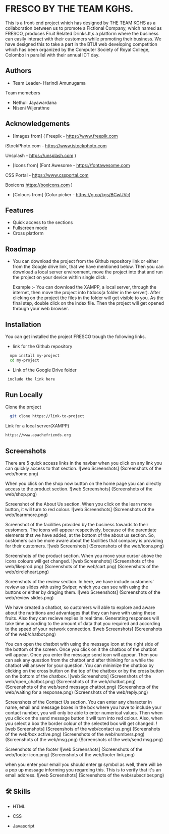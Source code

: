 
# FRESCO BY THE TEAM KGHS.

This is a front-end project which has designed by THE TEAM KGHS as a collaboration between us to promote a Fictional Company, which named as FRESCO, produces Fruit Related Drinks.It,s a platform where the business can easily interact with their customers while promoting their business. We have designed this to take a part in the BTUI web developing competition which has been organized by the Computer Society of Royal College, Colombo in parallel with their annual ICT day.


## Authors

- Team Leader- Harindi Amunugama

Team memebers
- Nethuli Jayawardana
- Niseni Wijerathne


## Acknowledgements

 - [Images from]
 (
Freepik -
https://www.freepik.com

iStockPhoto.com - 
https://www.istockphoto.com

Unsplash -
https://unsplash.com
)
 - [Icons from]
 (Font Awesome -
https://fontawesome.com

CSS Portal -
https://www.cssportal.com 

Boxicons
https://boxicons.com
)

 - [Colours from]
 (Colur picker - https://g.co/kgs/BCwUVc)

## Features

- Quick access to the sections
- Fullscreen mode
- Cross platform


## Roadmap

- You can download the project from the Github repository link or either from the Google drive link, that we have mentioned below. Then you can download a local server environment, move the project into that and run the project on your device within single click .

     Example :- You can download the XAMPP, a local server, through the internet, then move the project into htdocs(a folder in the server). After clicking on the project the files in the folder will get visible to you. As the final step, double click on the index file. Then the project will get opened through your web browser.




## Installation

You can get installed the project FRESCO trough the following links. 

- link for the Github repository

```bash
  npm install my-project
  cd my-project
```
- Link of the Google Drive folder

```bash
 include the link here
```
    
## Run Locally

Clone the project

```bash
  git clone https://link-to-project
```

Link for a local server(XAMPP)

```bash
https://www.apachefriends.org

```




## Screenshots

There are 5 quick access links in the navbar when you click on any link you can quickly access to that section.
![web Screenshots]
(Screenshots of the web/home.png)

When you click on the shop now button on the home page you can directly access to the product section.
![web Screenshots]
(Screenshots of the web/shop.png)

Screenshot of the About Us section. When you click on the learn more button, it will turn to red colour.
![web Screenshots]
(Screenshots of the web/learnmore.png)

Screenshot of the facilities provided by the business towards to their customers. The icons will appear respectively, because of the parentiate elements thst we have added, at the bottom of the about us section. So, customers can be more aware about the facilities that company is providing for their customers. 
![web Screenshots]
(Screenshots of the web/icons.png) 

Screenshots of the product section. When you move your cursor above the icons colours will get changed.
![web Screenshots]
(Screenshots of the web/likeprod.png)
(Screenshots of the web/cart.png)
(Screenshots of the web/circleheart.png)

Screenshots of the review section. In here, we have include customers' review as slides with using Swiper, which you can see with using the buttons or either by draging them.
![web Screenshots]
(Screenshots of the web/review slides.png)

We have created a chatbot, so customers will able to explore and aware about the nutritions and advantages that they can have with using these fruits. Also they can recieve replies in real time. Generating responses will take time according to the amount of data that you required and according to the speed of your network connection. 
![web Screenshots]
(Screenshots of the web/chatbot.png)

You can open the chatbot with using the message icon at the right side of the bottom of the screen. Once you click on it the chatbox of the chatbot will appear. Once you enter the message send icon will appear. Then you can ask any question from the chatbot and after thinking for a while the chatbot will answer for your question. You can minimize the chatbox by clicking on the cross button on the top of the chatbox or by the cross button on the bottom of the chatbox.
![web Screenshots]
(Screenshots of the web/open_chatbot.png)
(Screenshots of the web/chatbot.png)
(Screenshots of the web/send message chatbot.png)
(Screenshots of the web/waiting for a response.png)
(Screenshots of the web/reply.png)

Screenshots of the Contact Us section. You can enter any character in name, email and message boxes in the box where you have to include your contact number, you will only be able to enter numerical values. Then when you click on the send message button it will turn into red colour. Also, when you select a box the border colour of the selected box will get changed.
![web Screenshots]
(Screenshots of the web/contact us.png)
(Screenshots of the web/box active.png)
(Screenshots of the web/numbers.png)
(Screenshots of the web/msg.png)
(Screenshots of the web/send msg.png)

Screenshots of the footer
![web Screenshots]
(Screenshots of the web/footer icon.png)
(Screenshots of the web/footer link.png)

when you enter your email you should enter @ symbol as well, there will be a pop up message informing you regarding this. This is to verify that it's an email address.
![web Screenshots]
(Screenshots of the web/subscriber.png)

## 🛠 Skills

 - HTML 

 - CSS

 - Javascript


